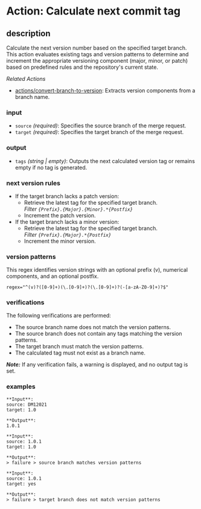 # Action: Calculate next commit tag

## description
Calculate the next version number based on the specified target branch. This action evaluates existing tags and version patterns to determine and increment the appropriate versioning component (major, minor, or patch) based on predefined rules and the repository's current state.

_Related Actions_
- [actions/convert-branch-to-version](../convert-branch-to-version/README.md): Extracts version components from a branch name.

### input
- ``source`` _(required)_: Specifies the source branch of the merge request.
- ``target`` _(required)_: Specifies the target branch of the merge request.

### output
- ``tags`` _(string | empty)_: Outputs the next calculated version tag or remains empty if no tag is generated.

### next version rules

- If the target branch lacks a patch version:
  - Retrieve the latest tag for the specified target branch.<br>
  _Filter ``{Prefix}.{Major}.{Minor}.*{Postfix}``_
  - Increment the patch version.
- If the target branch lacks a minor version:
  - Retrieve the latest tag for the specified target branch.<br>
    _Filter ``{Prefix}.{Major}.*{Postfix}``_
  - Increment the minor version.

### version patterns

This regex identifies version strings with an optional prefix (v), numerical components, and an optional postfix.

```
regex="^(v)?([0-9]+)(\.[0-9]+)?(\.[0-9]+)?(-[a-zA-Z0-9]+)?$"
```

### verifications

The following verifications are performed:

- The source branch name does not match the version patterns.
- The source branch does not contain any tags matching the version patterns.
- The target branch must match the version patterns.
- The calculated tag must not exist as a branch name.

**_Note:_** If any verification fails, a warning is displayed, and no output tag is set.

### examples
```
**Input**:
source: DM12021
target: 1.0

**Output**:
1.0.1
```

```
**Input**:
source: 1.0.1
target: 1.0

**Output**:
> failure > source branch matches version patterns
```

```
**Input**:
source: 1.0.1
target: yes

**Output**:
> failure > target branch does not match version patterns
```